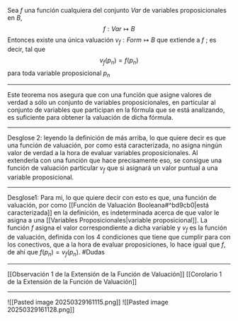 Sea $f$ una función cualquiera del conjunto $Var$ de variables proposicionales en $B$,  $$f : Var \mapsto B$$Entonces existe una única valuación $v_f : Form \mapsto B$ que extiende a $f$ ; es decir, tal que $$v_f (p_n) = f (p_n)$$ para toda variable proposicional $p_n$
***
Este teorema nos asegura que con una función que asigne valores de verdad a sólo un conjunto de variables proposicionales, en particular al conjunto de variables que participan en la fórmula que se está analizando, es suficiente para obtener la valuación de dicha fórmula.
***
Desglose 2: leyendo la definición de más arriba, lo que quiere decir es que una función de valuación, por como está caracterizada, no asigna ningún valor de verdad a la hora de evaluar variables proposicionales. Al extenderla con una función que hace precisamente eso, se consigue una función de valuación particular $v_f$ que si asignará un valor puntual a una variable proposicional.
***
Desglose1: Para mi, lo que quiere decir con esto es que, una función de valuación, por como [[Función de Valuación Booleana#^bd9cb0|está caracterizada]] en la definición, es indeterminada acerca de que valor le asigna a una [[Variables Proposicionales|variable proposicional]]. La función $f$ asigna el valor correspondiente a dicha variable y $v_f$ es la función de valuación, definida con los 4 condiciones que tiene que cumplir para con los conectivos, que a la hora de evaluar proposiciones, lo hace igual que $f$, de ahí que $f(p_n)=v_f(p_n)$. #Dudas 
***
[[Observación 1 de la Extensión de la Función de Valuación]] 
[[Corolario 1 de la Extensión de la Función de Valuación]]
***
![[Pasted image 20250329161115.png]]
![[Pasted image 20250329161128.png]]